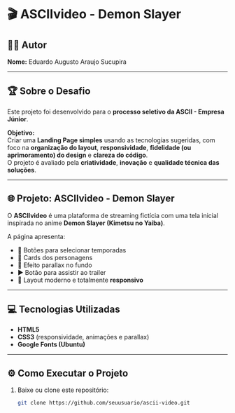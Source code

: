 # 🎬 ASCIIvideo - Demon Slayer

## 🧑‍💻 Autor
**Nome:** Eduardo Augusto Araujo Sucupira  

---

## 🏆 Sobre o Desafio
Este projeto foi desenvolvido para o **processo seletivo da ASCII - Empresa Júnior**.  

**Objetivo:**  
Criar uma **Landing Page simples** usando as tecnologias sugeridas, com foco na **organização do layout**, **responsividade**, **fidelidade (ou aprimoramento) do design** e **clareza do código**.  
O projeto é avaliado pela **criatividade**, **inovação** e **qualidade técnica das soluções**.

---

## 🌐 Projeto: ASCIIvideo - Demon Slayer
O **ASCIIvideo** é uma plataforma de streaming fictícia com uma tela inicial inspirada no anime **Demon Slayer (Kimetsu no Yaiba)**.  

A página apresenta:
- 🎥 Botões para selecionar temporadas  
- 🧩 Cards dos personagens  
- 🌄 Efeito parallax no fundo  
- ▶️ Botão para assistir ao trailer  
- 📱 Layout moderno e totalmente **responsivo**

---

## 💻 Tecnologias Utilizadas
- **HTML5**
- **CSS3** (responsividade, animações e parallax)
- **Google Fonts (Ubuntu)**

---

## ⚙️ Como Executar o Projeto
1. Baixe ou clone este repositório:
   ```bash
   git clone https://github.com/seuusuario/ascii-video.git
